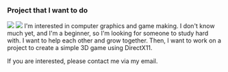 ### Project that I want to do

<a href="https://www.unrealengine.com/ko/unreal-engine-5" target="_blank"><img src="https://img.shields.io/badge/Unreal Engine-0E1128?style=for-the-badge&logo=Unreal Engine&logoColor=white"/></a>
<a href="https://en.cppreference.com/w/" target="_blank"><img src="https://img.shields.io/badge/C++-00599C?style=for-the-badge&logo=Python&logoColor=white"/></a>
I'm interested in computer graphics and game making.
I don't know much yet, and I'm a beginner, so I'm looking for someone to study hard with.
I want to help each other and grow together.
Then, I want to work on a project to create a simple 3D game using DirectX11.

If you are interested, please contact me via my email.
